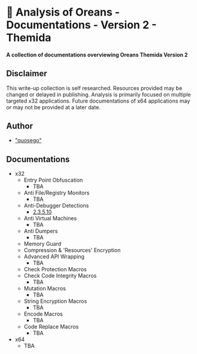 # 🔎 Analysis of Oreans - Documentations - Version 2 - Themida

#### A collection of documentations overviewing Oreans Themida Version 2

## Disclaimer

This write-up collection is self researched. Resources provided may be changed or delayed in publishing. Analysis is primarily focused on multiple targeted x32 applications. Future documentations of x64 applications may or may not be provided at a later date.

## Author

* ["quosego"][ref-SELF] 

## Documentations
* x32
    * Entry Point Obfuscation
       * TBA
    * Anti File/Registry Monitors
       * TBA
    * Anti-Debugger Detections
       * [2.3.5.10](https://github.com/quosego/analysis.oreans/tree/master/Documentations/Version%202/Themida/x32/2.3.5.10/Anti-Debugger%20Detections)
    * Anti Virtual Machines
       * TBA
    * Anti Dumpers
       * TBA
    * Memory Guard
    * Compression & 'Resources' Encryption
    * Advanced API Wrapping
       * TBA
    * Check Protection Macros
    * Check Code Integrity Macros
       * TBA
    * Mutation Macros
       * TBA
    * String Encryption Macros
       * TBA
    * Encode Macros
       * TBA
    * Code Replace Macros
       * TBA
* x64
    * TBA
    
 

[ref-SELF]: https://github.com/quosego
